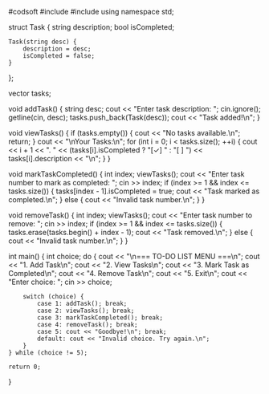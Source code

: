 #codsoft
#include <iostream>
#include <vector>
using namespace std;

struct Task {
    string description;
    bool isCompleted;

    Task(string desc) {
        description = desc;
        isCompleted = false;
    }
};

vector<Task> tasks;

void addTask() {
    string desc;
    cout << "Enter task description: ";
    cin.ignore();
    getline(cin, desc);
    tasks.push_back(Task(desc));
    cout << "Task added!\n";
}

void viewTasks() {
    if (tasks.empty()) {
        cout << "No tasks available.\n";
        return;
    }
    cout << "\nYour Tasks:\n";
    for (int i = 0; i < tasks.size(); ++i) {
        cout << i + 1 << ". " << (tasks[i].isCompleted ? "[✓] " : "[ ] ") << tasks[i].description << "\n";
    }
}

void markTaskCompleted() {
    int index;
    viewTasks();
    cout << "Enter task number to mark as completed: ";
    cin >> index;
    if (index >= 1 && index <= tasks.size()) {
        tasks[index - 1].isCompleted = true;
        cout << "Task marked as completed.\n";
    } else {
        cout << "Invalid task number.\n";
    }
}

void removeTask() {
    int index;
    viewTasks();
    cout << "Enter task number to remove: ";
    cin >> index;
    if (index >= 1 && index <= tasks.size()) {
        tasks.erase(tasks.begin() + index - 1);
        cout << "Task removed.\n";
    } else {
        cout << "Invalid task number.\n";
    }
}

int main() {
    int choice;
    do {
        cout << "\n=== TO-DO LIST MENU ===\n";
        cout << "1. Add Task\n";
        cout << "2. View Tasks\n";
        cout << "3. Mark Task as Completed\n";
        cout << "4. Remove Task\n";
        cout << "5. Exit\n";
        cout << "Enter choice: ";
        cin >> choice;

        switch (choice) {
            case 1: addTask(); break;
            case 2: viewTasks(); break;
            case 3: markTaskCompleted(); break;
            case 4: removeTask(); break;
            case 5: cout << "Goodbye!\n"; break;
            default: cout << "Invalid choice. Try again.\n";
        }
    } while (choice != 5);

    return 0;
}
